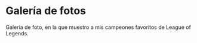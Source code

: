 # Galería de fotos

Galería de foto, en la que muestro a mis campeones favoritos de League of Legends.


